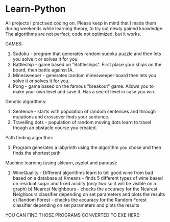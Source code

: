 # Learn-Python
All projects I practised coding on. Please keep in mind that I made them during weekends while learning theory, to try out newly gained knowledge. The algorithms are not perfect, code not optimized, but it works.

GAMES:
1. Sudoku - program that generates random sudoku puzzle and then lets you solve it or solves it for you.
2. Battleship - game based on "Battleships". First place your ships on the board, then battle against IA.
3. Minesweeper - generates random minesweeper board then lets you solve it or solves it for you.
4. Pong - game based on the famous "breakout" game. Allows you to make your own level and save it. Has a secret level in case you win.

Genetic algorithms:
1. Sentence - starts with population of random sentences and through mutations and crossover finds your sentence.
2. Travelling dots - population of random moving dots learn to travel though an obstacle course you created.

Path finding algorithm:
1. Program generates a labyrinth using the algorithm you chose and then finds the shortest path

Machine learning (using sklearn, pyplot and pandas):
1. WineQuality - Different algorithms learn to tell good wine from bad based on a database
  a) Kmeans - finds 5 different types of wine based on residual sugar and fixed acidity (only two so it will be visible on a graph)
  b) Nearest Neighbours - checks the accuracy for the Nearest Neighbours classifier depending on set parameters and plots the results
  c) Random Forest - checks the accuracy for the Random Forest classifier depending on set parameters and plots the results
  
  YOU CAN FIND THOSE PROGRAMS CONVERTED TO EXE HERE:
  
